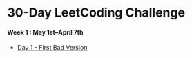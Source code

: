 # 30-Day LeetCoding Challenge
#### Week 1 : May 1st–April 7th
* [Day 1 - First Bad Version](Week-1/Day1.md)
